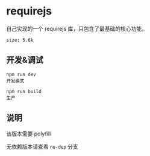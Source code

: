 # requirejs

自己实现的一个 requirejs 库，只包含了最基础的核心功能。

`size: 5.6k`

## 开发&调试

    npm run dev
    开发模式

    npm run build
    生产

## 说明

该版本需要 polyfill

无依赖版本请查看 `no-dep` 分支
